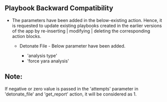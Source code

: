 [comment]: # " File: README.md"
[comment]: # "  Copyright (c) 2018-2023 Splunk Inc."
[comment]: # ""
[comment]: # "Licensed under the Apache License, Version 2.0 (the 'License');"
[comment]: # "you may not use this file except in compliance with the License."
[comment]: # "You may obtain a copy of the License at"
[comment]: # ""
[comment]: # "    http://www.apache.org/licenses/LICENSE-2.0"
[comment]: # ""
[comment]: # "Unless required by applicable law or agreed to in writing, software distributed under"
[comment]: # "the License is distributed on an 'AS IS' BASIS, WITHOUT WARRANTIES OR CONDITIONS OF ANY KIND,"
[comment]: # "either express or implied. See the License for the specific language governing permissions"
[comment]: # "and limitations under the License."
[comment]: # ""
## Playbook Backward Compatibility

-   The parameters have been added in the below-existing action. Hence, it is requested to update
    existing playbooks created in the earlier versions of the app by re-inserting | modifying |
    deleting the corresponding action blocks.

      

    -   Detonate File - Below parameter have been added.

          

        -   'analysis type'
        -   'force yara analysis'

## Note:

If negative or zero value is passed in the 'attempts' parameter in 'detonate_file' and 'get_report'
action, it will be considered as 1.
